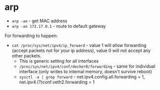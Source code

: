# arp

* `arp -an` - get MAC address
* `arp -an 172.17.0.1` - route to default gateway

For forwarding to happen:

* `cat /proc/sys/net/ipv4/ip_forward` - value 1 will allow forwarding (accept packets not for your ip address), value 0 will not accept any other packets.
  * This is generic setting for all interfaces
  * `/proc/sys/net/ipv4/conf/docker0/forwarding` - same for individual interface (only writes to internal memory, doesn't survive reboot)
  * `sysctl -a | grep forward` - net.ipv4.config.all.forwarding = 1, net.ipv4.(?)conf.veth2.forwarding = 1

